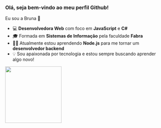 ### Olá, seja bem-vindo ao meu perfil Github!
Eu sou a Bruna 👋

- 💻 **Desenvolvedora Web** com foco em **JavaScript** e **C#**
- 🎓 Formada em **Sistemas de Informação** pela faculdade **Fabra**
- 👩‍💻 Atualmente estou aprendendo **Node.js** para me tornar um **desenvolvedor backend** 
- 💡 Sou apaixonada por tecnologia e estou sempre buscando aprender algo novo!

<div>
  <a href="https://github.com/brunathemoteo">
  <img height="180em" src="https://github-readme-stats.vercel.app/api/top-langs/?username=brunathemoteo&layout=compact&langs_count=7&theme=dracula"/>
</div>
